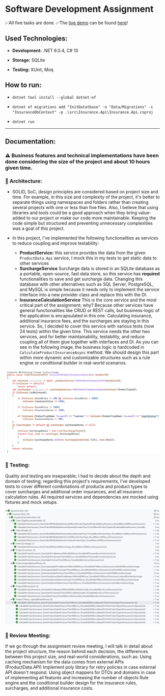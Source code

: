 
# Software Development Assignment
✅All five tasks are done.
✅The [live demo](https://cb.mesbahi.net/swagger/index.html) can be found [here](https://cb.mesbahi.net/swagger/index.html)!
  

## Used Technologies:

-  **Development:** .NET 6.0.4, C# 10

-  **Storage:** SQLite

-  **Testing:** XUnit, Moq

  

## How to run:

-  ```dotnet tool install --global dotnet-ef```

-  ```dotnet ef migrations add "InitDatatbase" -o "Data/Migrations" -c "InsuranceDbContext" -p .\src\Insurance.Api\Insurance.Api.csproj```

-  ```dotnet run```

---

## Documentation:

### ⚠️ **Business features and technical implementations have been done considering the size of the project and about 10 hours given time.**

  

### 📐 Architecture:

- SOLID, SoC, design principles are considered based on project size and time. For example, in this size and complexity of the project, it's better to separate things using namespaces and folders rather than creating several projects with one or less than five files. Also, I believe that using libraries and tools could be a good approach when they bring value-added to our project or make our code more maintainable. Keeping the code simple but structured and preventing unnecessary complexities was a goal of this project.

- In this project, I've implemented the following functionalities as services to reduce coupling and improve testability:
   -   **ProductService:** this service provides the data from the given ```ProductData.Api``` service, I mock this in my tests to get static data to other services
   - **SurchargeService** Surcharge data is stored in an SQLite database as a portable, open-source, fast data store, so this service has **required** functionalities to save and get surcharge data. Changing this database with other alternatives such as SQL Server, PostgreSQL, and MySQL is simple because it needs only to implement the service interface into a new provider class and replace this with the DI.
   - **InsuranceCalculationService** This is the core service and the most critical part of the assignment; why? Because other services have general functionalities like CRUD or REST calls, but business-logic of the application is encapsulated in this one. Calculating insurance, additional insurance fees, and the surcharges are staying in this service. So, I decided to cover this service with various tests (now 24 tests) within the given time. This service needs the other two services, and for better maintainability, testability, and reduce coupling all of them glue together with interfaces and DI. As you can see in the following image, the business logic is hardcoded in ```CalculateProductInsuranceAsync``` method. We should design this part within more dynamic and customizable structures such as a rule engine or conditional builder in real-world scenarios.

![Project structure](docs/productInsuranceCalculation.png)

### 🧪 Testing:
Quality and testing are inseparable; I had to decide about the depth and domain of testing; regarding this project's requirements, I've developed tests to cover different combinations of products and product types to cover surcharges and additional order insurances, and all insurance calculation rules.
All required services and dependencies are mocked using fixtures and mock setups.

![Testing Results](docs/Tests.png)


### 🚀 Review Meeting:
If we go through the assignment review meeting, I will talk in detail about the project structure, the reason behind each decision, the differences between this project size, and real-world considerations, such as:
Using caching mechanism for the data comes from external APIs (ProductData.API)
Implement poly library for retry policies in case external API doesn't respond.
Using object mappers for DTOs and domains in case of implementing all features and increasing the number of objects
Rule engine and the conditional builder design for the insurance rules, surcharges, and additional insurance costs.

